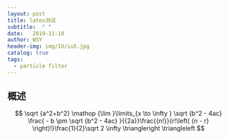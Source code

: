 ```yaml
---
layout: post
title: latex测试
subtitle:  " "
date:   2019-11-10
author: WSY
header-img: img/IU/iu5.jpg
catalog: true
tags:
  - particle filter 
---
```


## 概述

$$
\sqrt {a^2+b^2} \mathop {\lim }\limits_{x \to \infty } \sqrt {b^2 - 4ac} \frac{ - b \pm \sqrt {b^2 - 4ac} }{{2a}}\frac{{n!}}{r!\left( {n - r} \right)!}\frac{1}{2}\sqrt 2 \infty  \triangleright  \triangleleft
$$


